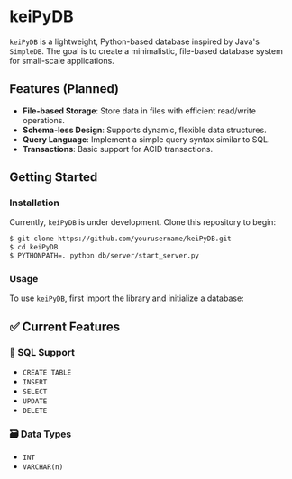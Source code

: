 # keiPyDB

`keiPyDB` is a lightweight, Python-based database inspired by Java's `SimpleDB`. The goal is to create a minimalistic, file-based database system for small-scale applications.

## Features (Planned)
- **File-based Storage**: Store data in files with efficient read/write operations.
- **Schema-less Design**: Supports dynamic, flexible data structures.
- **Query Language**: Implement a simple query syntax similar to SQL.
- **Transactions**: Basic support for ACID transactions.

## Getting Started

### Installation
Currently, `keiPyDB` is under development. Clone this repository to begin:

```bash
$ git clone https://github.com/yourusername/keiPyDB.git
$ cd keiPyDB
$ PYTHONPATH=. python db/server/start_server.py
```

### Usage
To use `keiPyDB`, first import the library and initialize a database:

## ✅ Current Features

### 🧠 SQL Support
- `CREATE TABLE`
- `INSERT`
- `SELECT`
- `UPDATE`
- `DELETE`

### 🗃️ Data Types
- `INT`
- `VARCHAR(n)`